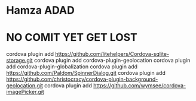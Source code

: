 # Hamza ADAD
# NO COMIT YET GET LOST
cordova plugin add https://github.com/litehelpers/Cordova-sqlite-storage.git
cordova plugin add cordova-plugin-geolocation
cordova plugin add cordova-plugin-globalization
cordova plugin add https://github.com/Paldom/SpinnerDialog.git
cordova plugin add https://github.com/christocracy/cordova-plugin-background-geolocation.git
cordova plugin add https://github.com/wymsee/cordova-imagePicker.git
